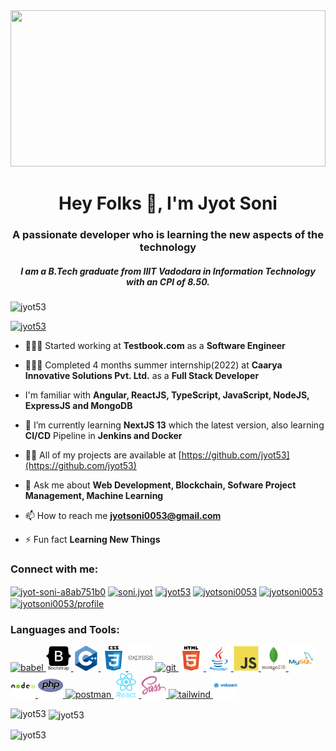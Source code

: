 <img width="100%" height="250px" src="https://camo.githubusercontent.com/f6decabc6a509fd6d5d8a1053fedc3ad96458e223c6a9f8f312d125b6e833c7b/68747470733a2f2f692e696d6775722e636f6d2f6958754c3148472e706e67"/>
<h1 align="center">Hey Folks 👋, I'm Jyot Soni</h1>
<h3 align="center">A passionate developer who is learning the new aspects of the technology </h3>
<h5 align="center">I am a B.Tech graduate from IIIT Vadodara in Information Technology with an CPI of 8.50.</h5>

<p align="left"> <img src="https://komarev.com/ghpvc/?username=jyot53&label=Profile%20views&color=0e75b6&style=flat" alt="jyot53" /> </p>

<p align="left"> <a href="https://github.com/ryo-ma/github-profile-trophy"><img src="https://github-profile-trophy.vercel.app/?username=jyot53" alt="jyot53" /></a> </p>

- 👨🏻‍💻 Started working at **Testbook.com** as a **Software Engineer**

- 👨🏻‍💻 Completed 4 months summer internship(2022) at **Caarya Innovative Solutions Pvt. Ltd.** as a **Full Stack Developer**

- I'm familiar with **Angular, ReactJS, TypeScript, JavaScript, NodeJS, ExpressJS and MongoDB**

- 🌱 I’m currently learning **NextJS 13** which the latest version, also learning **CI/CD** Pipeline in **Jenkins and Docker**

- 👨‍💻 All of my projects are available at [https://github.com/jyot53](https://github.com/jyot53)

- 💬 Ask me about **Web Development, Blockchain, Sofware Project Management, Machine Learning**

- 📫 How to reach me **jyotsoni0053@gmail.com**

- ⚡ Fun fact **Learning New Things**

<h3 align="left">Connect with me:</h3>
<p align="left">
<a href="https://linkedin.com/in/jyot-soni" target="blank"><img align="center" src="https://raw.githubusercontent.com/rahuldkjain/github-profile-readme-generator/master/src/images/icons/Social/linked-in-alt.svg" alt="jyot-soni-a8ab751b0" height="30" width="40" /></a>
<a href="https://instagram.com/soni.jyot" target="blank"><img align="center" src="https://raw.githubusercontent.com/rahuldkjain/github-profile-readme-generator/master/src/images/icons/Social/instagram.svg" alt="soni.jyot" height="30" width="40" /></a>
<a href="https://www.codechef.com/users/jyot53" target="blank"><img align="center" src="https://cdn.jsdelivr.net/npm/simple-icons@3.1.0/icons/codechef.svg" alt="jyot53" height="30" width="40" /></a>
<a href="https://www.hackerrank.com/jyotsoni0053" target="blank"><img align="center" src="https://raw.githubusercontent.com/rahuldkjain/github-profile-readme-generator/master/src/images/icons/Social/hackerrank.svg" alt="jyotsoni0053" height="30" width="40" /></a>
<a href="https://www.leetcode.com/jyotsoni0053" target="blank"><img align="center" src="https://raw.githubusercontent.com/rahuldkjain/github-profile-readme-generator/master/src/images/icons/Social/leet-code.svg" alt="jyotsoni0053" height="30" width="40" /></a>
<a href="https://auth.geeksforgeeks.org/user/jyotsoni0053/profile" target="blank"><img align="center" src="https://raw.githubusercontent.com/rahuldkjain/github-profile-readme-generator/master/src/images/icons/Social/geeks-for-geeks.svg" alt="jyotsoni0053/profile" height="30" width="40" /></a>
</p>

<h3 align="left">Languages and Tools:</h3>
<p align="left"> <a href="https://babeljs.io/" target="_blank"> <img src="https://www.vectorlogo.zone/logos/babeljs/babeljs-icon.svg" alt="babel" width="40" height="40"/> </a> <a href="https://getbootstrap.com" target="_blank"> <img src="https://raw.githubusercontent.com/devicons/devicon/master/icons/bootstrap/bootstrap-plain-wordmark.svg" alt="bootstrap" width="40" height="40"/> </a> <a href="https://www.w3schools.com/cpp/" target="_blank"> <img src="https://raw.githubusercontent.com/devicons/devicon/master/icons/cplusplus/cplusplus-original.svg" alt="cplusplus" width="40" height="40"/> </a> <a href="https://www.w3schools.com/css/" target="_blank"> <img src="https://raw.githubusercontent.com/devicons/devicon/master/icons/css3/css3-original-wordmark.svg" alt="css3" width="40" height="40"/> </a> <a href="https://expressjs.com" target="_blank"> <img src="https://raw.githubusercontent.com/devicons/devicon/master/icons/express/express-original-wordmark.svg" alt="express" width="40" height="40"/> </a> <a href="https://git-scm.com/" target="_blank"> <img src="https://www.vectorlogo.zone/logos/git-scm/git-scm-icon.svg" alt="git" width="40" height="40"/> </a> <a href="https://www.w3.org/html/" target="_blank"> <img src="https://raw.githubusercontent.com/devicons/devicon/master/icons/html5/html5-original-wordmark.svg" alt="html5" width="40" height="40"/> </a> <a href="https://www.java.com" target="_blank"> <img src="https://raw.githubusercontent.com/devicons/devicon/master/icons/java/java-original.svg" alt="java" width="40" height="40"/> </a> <a href="https://developer.mozilla.org/en-US/docs/Web/JavaScript" target="_blank"> <img src="https://raw.githubusercontent.com/devicons/devicon/master/icons/javascript/javascript-original.svg" alt="javascript" width="40" height="40"/> </a> <a href="https://www.mongodb.com/" target="_blank"> <img src="https://raw.githubusercontent.com/devicons/devicon/master/icons/mongodb/mongodb-original-wordmark.svg" alt="mongodb" width="40" height="40"/> </a> <a href="https://www.mysql.com/" target="_blank"> <img src="https://raw.githubusercontent.com/devicons/devicon/master/icons/mysql/mysql-original-wordmark.svg" alt="mysql" width="40" height="40"/> </a> <a href="https://nodejs.org" target="_blank"> <img src="https://raw.githubusercontent.com/devicons/devicon/master/icons/nodejs/nodejs-original-wordmark.svg" alt="nodejs" width="40" height="40"/> </a> <a href="https://www.php.net" target="_blank"> <img src="https://raw.githubusercontent.com/devicons/devicon/master/icons/php/php-original.svg" alt="php" width="40" height="40"/> </a> <a href="https://postman.com" target="_blank"> <img src="https://www.vectorlogo.zone/logos/getpostman/getpostman-icon.svg" alt="postman" width="40" height="40"/> </a> <a href="https://reactjs.org/" target="_blank"> <img src="https://raw.githubusercontent.com/devicons/devicon/master/icons/react/react-original-wordmark.svg" alt="react" width="40" height="40"/> </a> <a href="https://sass-lang.com" target="_blank"> <img src="https://raw.githubusercontent.com/devicons/devicon/master/icons/sass/sass-original.svg" alt="sass" width="40" height="40"/> </a> <a href="https://tailwindcss.com/" target="_blank"> <img src="https://www.vectorlogo.zone/logos/tailwindcss/tailwindcss-icon.svg" alt="tailwind" width="40" height="40"/> </a> <a href="https://webpack.js.org" target="_blank"> <img src="https://raw.githubusercontent.com/devicons/devicon/d00d0969292a6569d45b06d3f350f463a0107b0d/icons/webpack/webpack-original-wordmark.svg" alt="webpack" width="40" height="40"/> </a> </p>

<p><img align="left" src="https://github-readme-stats.vercel.app/api/top-langs?username=jyot53&show_icons=true&locale=en&layout=compact" alt="jyot53" /></p>

<p>&nbsp;<img align="center" src="https://github-readme-stats.vercel.app/api?username=jyot53&show_icons=true&locale=en" alt="jyot53" /></p>

<p><img align="center" src="https://github-readme-streak-stats.herokuapp.com/?user=jyot53&" alt="jyot53" /></p>
